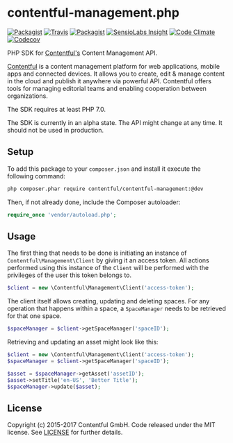# contentful-management.php

[![Packagist](https://img.shields.io/packagist/v/contentful/contentful-management.php.svg?style=flat-square)](https://packagist.org/packages/contentful/contentful-management.php)
[![Travis](https://img.shields.io/travis/contentful/contentful-management.php.svg?style=flat-square)](https://travis-ci.org/contentful/contentful-management.php)
[![Packagist](https://img.shields.io/github/license/contentful/contentful-management.php.svg?style=flat-square)](https://packagist.org/packages/contentful/contentful-management.php)
[![SensioLabs Insight](https://img.shields.io/sensiolabs/i/a563f244-f56b-4e02-b0e0-4819593c371c.svg?style=flat-square)](https://insight.sensiolabs.com/projects/a563f244-f56b-4e02-b0e0-4819593c371c)
[![Code Climate](https://img.shields.io/codeclimate/github/contentful/contentful-management.php.svg?style=flat-square)](https://codeclimate.com/github/contentful/contentful-management.php)
[![Codecov](https://img.shields.io/codecov/c/github/contentful/contentful-management.php.svg?style=flat-square)](https://codecov.io/gh/contentful/contentful-management.php)


PHP SDK for [Contentful's](https://www.contentful.com) Content Management API.

[Contentful](https://www.contentful.com) is a content management platform for web applications, mobile apps and connected devices. It allows you to create, edit & manage content in the cloud and publish it anywhere via powerful API. Contentful offers tools for managing editorial teams and enabling cooperation between organizations.

The SDK requires at least PHP 7.0.

The SDK is currently in an alpha state. The API might change at any time. It should not be used in production.

## Setup

To add this package to your `composer.json` and install it execute the following command:

``` bash
php composer.phar require contentful/contentful-management:@dev
```

Then, if not already done, include the Composer autoloader:

``` php
require_once 'vendor/autoload.php';
```

## Usage

The first thing that needs to be done is initiating an instance of `Contentful\Management\Client` by giving it an access token. All actions performed using this instance of the `Client` will be performed with the privileges of the user this token belongs to.

``` php
$client = new \Contentful\Management\Client('access-token');
```

The client itself allows creating, updating and deleting spaces. For any operation that happens within a space, a `SpaceManager` needs to be retrieved for that one space.

``` php
$spaceManager = $client->getSpaceManager('spaceID');
```

Retrieving and updating an asset might look like this:

``` php
$client = new \Contentful\Management\Client('access-token');
$spaceManager = $client->getSpaceManager('spaceID');

$asset = $spaceManager->getAsset('assetID');
$asset->setTitle('en-US', 'Better Title');
$spaceManager->update($asset);
```

## License

Copyright (c) 2015-2017 Contentful GmbH. Code released under the MIT license. See [LICENSE](LICENSE) for further details.

